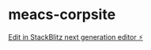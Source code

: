 # meacs-corpsite

[Edit in StackBlitz next generation editor ⚡️](https://stackblitz.com/~/github.com/dam-ber/meacs-corpsite)